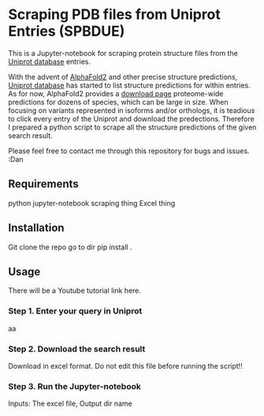 # Scraping PDB files from Uniprot Entries (SPBDUE)
This is a Jupyter-notebook for scraping protein structure files from the [Uniprot database](https://www.uniprot.org/uniprot) entries. 

With the advent of [AlphaFold2](https://alphafold.ebi.ac.uk/) and other precise structure predictions, [Uniprot database](https://www.uniprot.org/uniprot) has started to list structure predictions for within entries. As for now, AlphaFold2 provides a [download page](https://alphafold.ebi.ac.uk/download) proteome-wide predictions for dozens of species, which can be large in size. When focusing on variants represented in isoforms and/or orthologs, it is teadious to click every entry of the Uniprot and download the predections. Therefore I prepared a python script to scrape all the structure predictions of the given search result.

Please feel free to contact me through this repository for bugs and issues.
:Dan

## Requirements
python
jupyter-notebook
scraping thing
Excel thing

## Installation
Git clone the repo
go to dir
pip install .


## Usage
There will be a Youtube tutorial link here.

### Step 1. Enter your query in Uniprot
aa

### Step 2. Download the search result 
Download in excel format. Do not edit this file before running the script!!

### Step 3. Run the Jupyter-notebook
Inputs: The excel file, Output dir name
